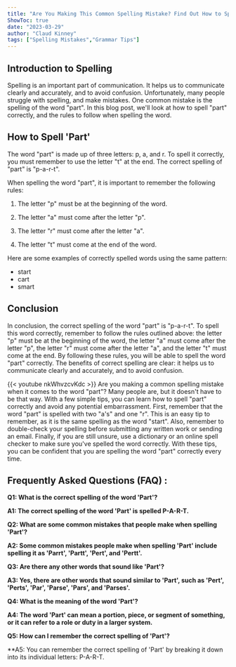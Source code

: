 ```yaml
---
title: "Are You Making This Common Spelling Mistake? Find Out How to Spell 'Part' Right Now!"
ShowToc: true 
date: "2023-03-29"
author: "Claud Kinney" 
tags: ["Spelling Mistakes","Grammar Tips"]
---
```

## Introduction to Spelling

Spelling is an important part of communication. It helps us to communicate clearly and accurately, and to avoid confusion. Unfortunately, many people struggle with spelling, and make mistakes. One common mistake is the spelling of the word "part". In this blog post, we'll look at how to spell "part" correctly, and the rules to follow when spelling the word. 

## How to Spell 'Part'

The word "part" is made up of three letters: p, a, and r. To spell it correctly, you must remember to use the letter "t" at the end. The correct spelling of "part" is "p-a-r-t". 

When spelling the word "part", it is important to remember the following rules: 

1. The letter "p" must be at the beginning of the word. 

2. The letter "a" must come after the letter "p". 

3. The letter "r" must come after the letter "a". 

4. The letter "t" must come at the end of the word. 

Here are some examples of correctly spelled words using the same pattern:

- start 
- cart 
- smart 

## Conclusion

In conclusion, the correct spelling of the word "part" is "p-a-r-t". To spell this word correctly, remember to follow the rules outlined above: the letter "p" must be at the beginning of the word, the letter "a" must come after the letter "p", the letter "r" must come after the letter "a", and the letter "t" must come at the end. By following these rules, you will be able to spell the word "part" correctly. The benefits of correct spelling are clear: it helps us to communicate clearly and accurately, and to avoid confusion.

{{< youtube nkWhvzcvKdc >}} 
Are you making a common spelling mistake when it comes to the word "part"? Many people are, but it doesn't have to be that way. With a few simple tips, you can learn how to spell "part" correctly and avoid any potential embarrassment. First, remember that the word "part" is spelled with two "a's" and one "r". This is an easy tip to remember, as it is the same spelling as the word "start". Also, remember to double-check your spelling before submitting any written work or sending an email. Finally, if you are still unsure, use a dictionary or an online spell checker to make sure you've spelled the word correctly. With these tips, you can be confident that you are spelling the word "part" correctly every time.

## Frequently Asked Questions (FAQ) :
**Q1: What is the correct spelling of the word 'Part'?**

**A1: The correct spelling of the word 'Part' is spelled P-A-R-T.**

**Q2: What are some common mistakes that people make when spelling 'Part'?**

**A2: Some common mistakes people make when spelling 'Part' include spelling it as 'Parrt', 'Partt', 'Pert', and 'Pertt'.**

**Q3: Are there any other words that sound like 'Part'?**

**A3: Yes, there are other words that sound similar to 'Part', such as 'Pert', 'Perts', 'Par', 'Parse', 'Pars', and 'Parses'.**

**Q4: What is the meaning of the word 'Part'?**

**A4: The word 'Part' can mean a portion, piece, or segment of something, or it can refer to a role or duty in a larger system.**

**Q5: How can I remember the correct spelling of 'Part'?**

**A5: You can remember the correct spelling of 'Part' by breaking it down into its individual letters: P-A-R-T.





